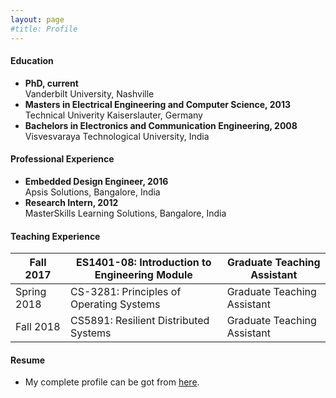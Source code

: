 ```yaml
---
layout: page
#title: Profile
---
```


#### Education
* **PhD, current**\
  Vanderbilt University, Nashville
* **Masters in Electrical Engineering and Computer Science, 2013**\
  Technical Univerity Kaiserslauter, Germany
* **Bachelors in Electronics and Communication Engineering, 2008**\
  Visvesvaraya Technological University, India

#### Professional Experience
* **Embedded Design Engineer, 2016**\
  Apsis Solutions, Bangalore, India
* **Research Intern, 2012**\
  MasterSkills Learning Solutions, Bangalore, India
  
#### Teaching Experience

|Fall 2017|ES1401-08: Introduction to Engineering Module|Graduate Teaching Assistant|
|---------|---------------------------------------------|---------------------------|
|Spring 2018|CS-3281: Principles of Operating Systems|Graduate Teaching Assistant|
|Fall 2018|CS5891: Resilient Distributed Systems|Graduate Teaching Assistant|

#### Resume
* My complete profile can be got from [here](https://drive.google.com/file/d/1YahsTOhpMjDUra-686odx_lCwbWS7YDR/view?usp=sharing).
